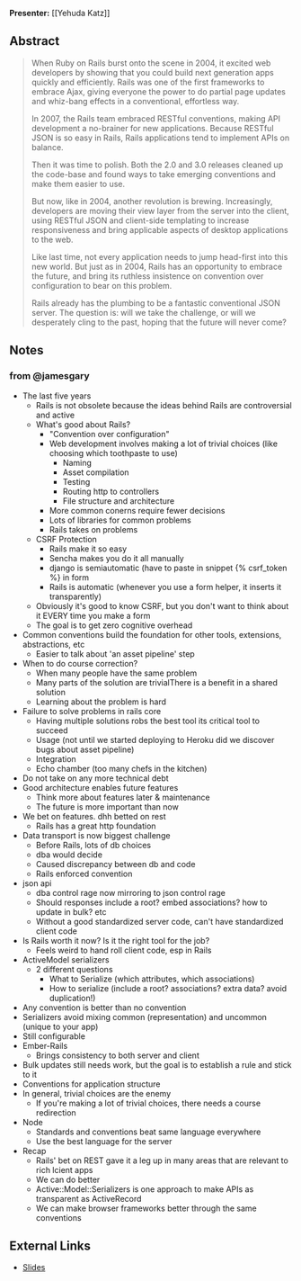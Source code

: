 **Presenter:** [[Yehuda Katz]]

## Abstract

> When Ruby on Rails burst onto the scene in 2004, it excited web developers by showing that you could build next generation apps quickly and efficiently. Rails was one of the first frameworks to embrace Ajax, giving everyone the power to do partial page updates and whiz-bang effects in a conventional, effortless way.
>
> In 2007, the Rails team embraced RESTful conventions, making API development a no-brainer for new applications. Because RESTful JSON is so easy in Rails, Rails applications tend to implement APIs on balance.
>
> Then it was time to polish. Both the 2.0 and 3.0 releases cleaned up the code-base and found ways to take emerging conventions and make them easier to use.
>
> But now, like in 2004, another revolution is brewing. Increasingly, developers are moving their view layer from the server into the client, using RESTful JSON and client-side templating to increase responsiveness and bring applicable aspects of desktop applications to the web.
>
> Like last time, not every application needs to jump head-first into this new world. But just as in 2004, Rails has an opportunity to embrace the future, and bring its ruthless insistence on convention over configuration to bear on this problem.
>
> Rails already has the plumbing to be a fantastic conventional JSON server. The question is: will we take the challenge, or will we desperately cling to the past, hoping that the future will never come?

## Notes

### from @jamesgary

* The last five years
  * Rails is not obsolete because the ideas behind Rails are controversial and active
  * What's good about Rails?
    * "Convention over configuration"
    * Web development involves making a lot of trivial choices (like choosing which toothpaste to use)
      * Naming
      * Asset compilation
      * Testing
      * Routing http to controllers
      * File structure and architecture
    * More common conerns require fewer decisions
    * Lots of libraries for common problems
    * Rails takes on problems
  * CSRF Protection
    * Rails make it so easy
    * Sencha makes you do it all manually
    * django is semiautomatic (have to paste in snippet {% csrf_token %} in form
    * Rails is automatic (whenever you use a form helper, it inserts it transparently)
  * Obviously it's good to know CSRF, but you don't want to think about it EVERY time you make a form
  * The goal is to get zero cognitive overhead
* Common conventions build the foundation for other tools, extensions, abstractions, etc
  * Easier to talk about 'an asset pipeline' step
* When to do course correction?
  * When many people have the same problem
  * Many parts of the solution are trivialThere is a benefit in a shared solution
  * Learning about the problem is hard
* Failure to solve problems in rails core
  * Having multiple solutions robs the best tool its critical tool to succeed
  * Usage (not until we started deploying to Heroku did we discover bugs about asset pipeline)
  * Integration
  * Echo chamber (too many chefs in the kitchen)
* Do not take on any more technical debt
* Good architecture enables future features
  * Think more about features later & maintenance
  * The future is more important than now
* We bet on features. dhh betted on rest
  * Rails has a great http foundation
* Data transport is now biggest challenge
  * Before Rails, lots of db choices
  * dba would decide
  * Caused discrepancy between db and code
  * Rails enforced convention
* json api
  * dba control rage now mirroring to json control rage
  * Should responses include a root? embed associations? how to update in bulk? etc
  * Without a good standardized server code, can't have standardized client code
* Is Rails worth it now? Is it the right tool for the job?
  * Feels weird to hand roll client code, esp in Rails
* ActiveModel serializers
  * 2 different questions
    * What to Serialize (which attributes, which associations)
    * How to serialize (include a root? associations? extra data? avoid duplication!)
* Any convention is better than no convention
* Serializers avoid mixing common (representation) and uncommon (unique to your app)
* Still configurable
* Ember-Rails
  * Brings consistency to both server and client
* Bulk updates still needs work, but the goal is to establish a rule and stick to it
* Conventions for application structure
* In general, trivial choices are the enemy
  * If you're making a lot of trivial choices, there needs a course redirection
* Node
  * Standards and conventions beat same language everywhere
  * Use the best language for the server
* Recap
  * Rails' bet on REST gave it a leg up in many areas that are relevant to rich lcient apps
  * We can do better
  * Active::Model::Serializers is one approach to make APIs as transparent as ActiveRecord
  * We can make browser frameworks better through the same conventions

## External Links

* [Slides](http://dl.dropbox.com/u/2285145/The%20Next%20Five%20Years.pdf)

